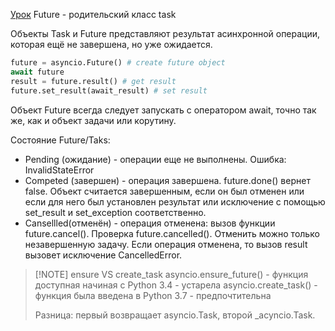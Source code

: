 [Урок](https://stepik.org/lesson/933701/step/1?unit=939600)
Future - родительский класс task

Объекты Task и Future представляют результат асинхронной операции, которая ещё не завершена, но уже ожидается.

``` python
future = asyncio.Future() # create future object
await future 
result = future.result() # get result
future.set_result(await_result) # set result 
```
Объект Future всегда следует запускать с оператором await, точно так же, как и объект задачи или корутину.

Состояние Future/Taks:
- Pending (ожидание) - операции еще не выполнены. Ошибка: InvalidStateError
- Competed (завершен) - операция завершена. future.done() вернет false. Объект считается завершенным, если он был отменен или если для него был установлен результат или исключение с помощью set_result и set_exception соответственно.
- Cansellled(отменён) - операция отменена: вызов функции future.cancel(). Проверка future.cancelled(). Отменить можно только незавершенную задачу. Если операция отменена, то вызов result вызовет исключение CancelledError.


> [!NOTE] ensure VS create_task
> asyncio.ensure_future() - функция доступная начиная с Python 3.4 - устарела
> asyncio.create_task() - функция была введена в Python 3.7 - предпочтительна
> 
> Разница: первый возвращает asyncio.Task, второй \_acyncio.Task.  



